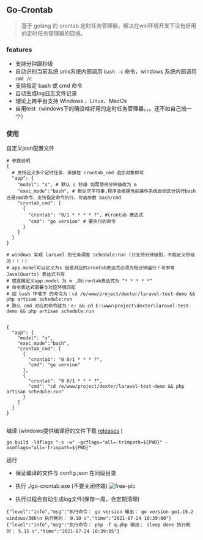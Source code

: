## Go-Crontab

> 基于 golang 的 crontab 定时任务管理器，解决在win环境开发下没有好用的定时任务管理器的囧境。

### features
- 支持分钟跟秒级
- 自动识别当前系统 unix系统内部调用 `bash -c` 命令，windows 系统内部调用  `cmd /c`
- 支持指定 bash 或 cmd 命令
- 自动生成log日志文件记录  
- 理论上跨平台支持 Windows 、Linux、MacOs
- 自用test（windows下的确没啥好用的定时任务管理器。。。还不如自己搞一个）

### 使用

自定义json配置文件
```
# 参数说明
{
  # 支持定义多个定时任务，直接在 crontab_cmd 追加对象即可
  "app": {
    "model": "s", # 默认 s 秒级 如需使用分钟级改为 m
    "exec_mode":"bash", # 默认空字符串,程序会根据当前操作系统自动区分执行bash还是cmd命令，支持指定命令执行，可选参数 bash/cmd
    "crontab_cmd": [
      {
        "crontab": "0/1 * * * * ?", #crontab 表达式
        "cmd": "go version" # 要执行的命令 
      }
    ]
  }
}

# windows 实现 laravel 的任务调度 schedule:run (只支持分钟级别，不能定义秒级的！！！)
# app.model可以定义为s 但是对应的crontab表达式必须为每分钟运行！可参考 Java(Quartz) 表达式书写
# 或直接定义app.model 为 m ,则crontab表达式为 "* * * * *"
# 命令表达式需要与对应环境匹配
# 如 bash 环境下 的命令为：cd /e/www/project/dexter/laravel-test-demo && php artisan schedule:run 
# 那么 cmd 对应的命令就为：e: && cd E:\www\project\dexter\laravel-test-demo && php artisan schedule:run


{
  "app": {
    "model": "s",
    "exec_mode":"bash",
    "crontab_cmd": [
      {
        "crontab": "0 0/1 * * * ?",
        "cmd": "go version"
      },
      {
        "crontab": "0 0/1 * * * ?",
        "cmd": "cd /e/www/project/dexter/laravel-test-demo && php artisan schedule:run"
      }
    ]
  }
}


```

编译 (windows提供编译好的文件下载 [releases](https://github.com/hezhizheng/go-crontab/releases) )
```
go build -ldflags "-s -w" -gcflags="all=-trimpath=${PWD}" -asmflags="all=-trimpath=${PWD}"
```


运行
- 保证编译的文件与 config.json 在同级目录

- 执行 ./go-crontab.exe (不要关闭终端)
![free-pic](https://cdn.jsdelivr.net/gh/hezhizheng/static-image-hosting@main/image-hosting/20210518172138_ARNYYAIVNXHJPYKX.png)

- 执行过程会自动生成log文件(保存一周，会定期清理)
```log
{"level":"info","msg":"执行命令： go version 输出： go version go1.15.2 windows/386\n 执行耗时： 0.10 s","time":"2021-07-24 10:39:00"}
{"level":"info","msg":"执行命令： php -f q.php 输出： sleep done 执行耗时： 5.15 s","time":"2021-07-24 10:39:05"}
```